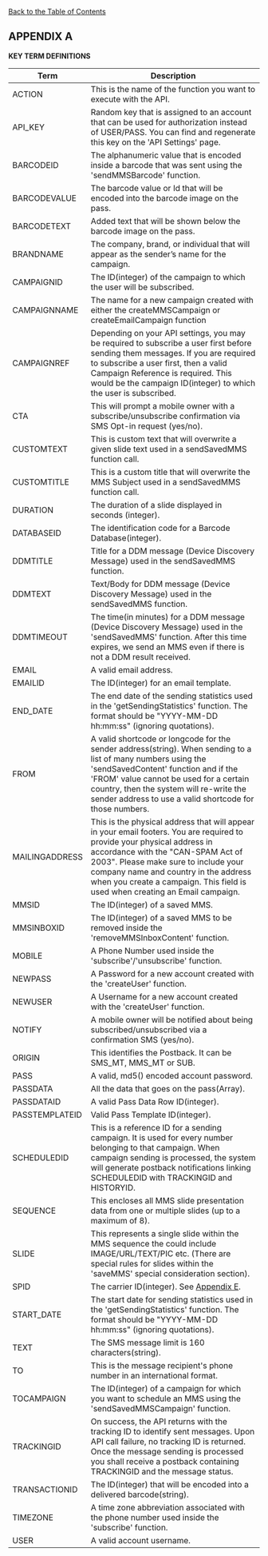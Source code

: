 [Back to the Table of Contents](/1.3/README.md)

## APPENDIX A

__KEY TERM DEFINITIONS__

| Term | Description |
| -------- | ----------- |
| ACTION | This is the name of the function you want to execute with the API. |
| API_KEY | Random key that is assigned to an account that can be used for authorization instead of USER/PASS. You can find and regenerate this key on the 'API Settings' page. |
| BARCODEID | The alphanumeric value that is encoded inside a barcode that was sent using the 'sendMMSBarcode' function. |
| BARCODEVALUE | The barcode value or Id that will be encoded into the barcode image on the pass. |
| BARCODETEXT | Added text that will be shown below the barcode image on the pass. |
| BRANDNAME | The company, brand, or individual that will appear as the sender’s name for the campaign. |
| CAMPAIGNID | The ID(integer) of the campaign to which the user will be subscribed. |
| CAMPAIGNNAME | The name for a new campaign created with either the createMMSCampaign or createEmailCampaign function |
| CAMPAIGNREF | Depending on your API settings, you may be required to subscribe a user first before sending them messages. If you are required to subscribe a user first, then a valid Campaign Reference is required. This would be the campaign ID(integer) to which the user is subscribed. |
| CTA | This will prompt a mobile owner with a subscribe/unsubscribe confirmation via SMS Opt-in request (yes/no). |
| CUSTOMTEXT | This is custom text that will overwrite a given slide text used in a sendSavedMMS function call. |
| CUSTOMTITLE | This is a custom title that will overwrite the MMS Subject used in a sendSavedMMS function call. |
| DURATION | The duration of a slide displayed in seconds (integer). |
| DATABASEID | The identification code for a Barcode Database(integer). |
| DDMTITLE | Title for a DDM message (Device Discovery Message) used in the sendSavedMMS function. |
| DDMTEXT | Text/Body for DDM message (Device Discovery Message) used in the sendSavedMMS function. |
| DDMTIMEOUT |  The time(in minutes) for a DDM message (Device Discovery Message) used in the 'sendSavedMMS' function. After this time expires, we send an MMS even if there is not a DDM result received. |
| EMAIL | A valid email address. |
| EMAILID | The ID(integer) for an email template. |
| END_DATE | The end date of the sending statistics used in the 'getSendingStatistics' function. The format should be "YYYY-MM-DD hh:mm:ss" (ignoring quotations). |
| FROM | A valid shortcode or longcode for the sender address(string). When sending to a list of many numbers using the 'sendSavedContent' function and if the 'FROM' value cannot be used for a certain country, then the system will re-write the sender address to use a valid shortcode for those numbers. |
| MAILINGADDRESS | This is the physical address that will appear in your email footers. You are required to provide your physical address in accordance with the "CAN-SPAM Act of 2003". Please make sure to include your company name and country in the address when you create a campaign. This field is used when creating an Email campaign. |
| MMSID | The ID(integer) of a saved MMS. |
| MMSINBOXID | The ID(integer) of a saved MMS to be removed inside the 'removeMMSInboxContent' function. |
| MOBILE | A Phone Number used inside the 'subscribe'/'unsubscribe' function. |
| NEWPASS | A Password for a new account created with the 'createUser' function. |
| NEWUSER | A Username for a new account created with the 'createUser' function. |
| NOTIFY | A mobile owner will be notified about being subscribed/unsubscribed via a confirmation SMS (yes/no). |
| ORIGIN | This identifies the Postback. It can be SMS_MT, MMS_MT or SUB. |
| PASS | A valid, md5() encoded account password. |
| PASSDATA |  All the data that goes on the pass(Array). |
| PASSDATAID | A valid Pass Data Row ID(integer). |
| PASSTEMPLATEID | Valid Pass Template ID(integer). |
| SCHEDULEDID | This is a reference ID for a sending campaign. It is used for every number belonging to that campaign. When campaign sending is processed, the system will generate postback notifications linking SCHEDULEDID with TRACKINGID and HISTORYID. |
| SEQUENCE | This encloses all MMS slide presentation data from one or multiple slides (up to a maximum of 8). |
| SLIDE | This represents a single slide within the MMS sequence the could include IMAGE/URL/TEXT/PIC etc. (There are special rules for slides within the 'saveMMS' special consideration section). |
| SPID | The carrier ID(integer). See [Appendix E](/1.3/CONTENTS/APPENDIX/APPENDIX_E.md). |
| START_DATE | The start date for sending statistics used in the 'getSendingStatistics' function. The format should be "YYYY-MM-DD hh:mm:ss" (ignoring quotations). |
| TEXT | The SMS message limit is 160 characters(string). |
| TO | This is the message recipient's phone number in an international format. |
| TOCAMPAIGN | The ID(integer) of a campaign for which you want to schedule an MMS using the 'sendSavedMMSCampaign' function. |
| TRACKINGID | On success, the API returns with the tracking ID to identify sent messages.  Upon API call failure, no tracking ID is returned.  Once the message sending is processed you shall receive a postback containing TRACKINGID and the message status. |
| TRANSACTIONID | The ID(integer) that will be encoded into a delivered barcode(string). |
| TIMEZONE | A time zone abbreviation associated with the phone number used inside the 'subscribe' function. |
| USER | A valid account username. |
